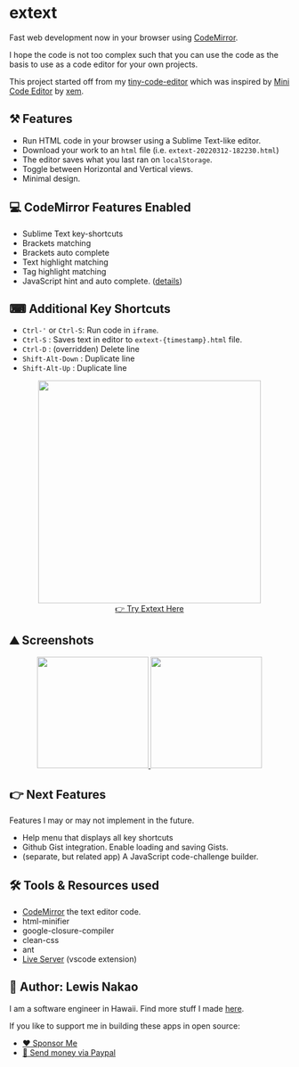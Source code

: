 # extext
Fast web development now in your browser using [CodeMirror](https://codemirror.net/).

I hope the code is not too complex such that you can use the code as the basis to use as a code editor for your own projects.

This project started off from my [tiny-code-editor](https://github.com/lewdev/tiny-code-editor) which was inspired by [Mini Code Editor](https://xem.github.io/miniCodeEditor/) by [xem](https://twitter.com/MaximeEuziere).

## ⚒️ Features
* Run HTML code in your browser using a Sublime Text-like editor.
* Download your work to an `html` file (i.e. `extext-20220312-182230.html`)
* The editor saves what you last ran on `localStorage`.
* Toggle between Horizontal and Vertical views.
* Minimal design.

## 💻 CodeMirror Features Enabled
* Sublime Text key-shortcuts
* Brackets matching
* Brackets auto complete
* Text highlight matching
* Tag highlight matching
* JavaScript hint and auto complete. ([details](https://codemirror.net/demo/complete.html))

## ⌨ Additional Key Shortcuts
* `Ctrl-'` or `Ctrl-S`: Run code in `iframe`.
* `Ctrl-S` : Saves text in editor to `extext-{timestamp}.html` file.
* `Ctrl-D` : (overridden) Delete line
* `Shift-Alt-Down` : Duplicate line
* `Shift-Alt-Up` : Duplicate line

<p align="center">
  <a href="https://lewdev.github.io/apps/extext">
    <img src="https://lewdev.github.io/apps/extext/img/main-icon.png" width="400"/><br/>
    👉 Try Extext Here
  </a><br/>
</p>

## ⛰ Screenshots

<p align="center">
  <a href="https://lewdev.github.io/apps/extext/screenshots/screenshot-1.png">
    <img src="https://lewdev.github.io/apps/extext/screenshots/screenshot-1.png" width="200" />
  </a>
  <a href="https://lewdev.github.io/apps/extext/screenshots/screenshot-2.png">
    <img src="https://lewdev.github.io/apps/extext/screenshots/screenshot-2.png" width="200" />
  </a>
</p>

## 👉 Next Features

Features I may or may not implement in the future.

* Help menu that displays all key shortcuts
* Github Gist integration. Enable loading and saving Gists.
* (separate, but related app) A JavaScript code-challenge builder.

## 🛠️ Tools & Resources used

* [CodeMirror](https://codemirror.net) the text editor code.
* html-minifier
* google-closure-compiler
* clean-css
* ant
* [Live Server](https://marketplace.visualstudio.com/items?itemName=ritwickdey.LiveServer) (vscode extension)

## 👤 Author: Lewis Nakao
I am a software engineer in Hawaii. Find more stuff I made [here](https://lewdev.github.io).

If you like to support me in building these apps in open source:

* [❤️ Sponsor Me](https://github.com/sponsors/lewdev)
* [💸 Send money via Paypal](https://paypal.me/lewisnakao)
